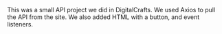 This was a small API project we did in DigitalCrafts. We used Axios to pull the API from the site. We also added HTML with a button, and event listeners. 
